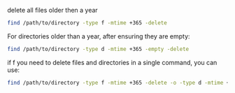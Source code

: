 
delete all files older then a year 

```bash
find /path/to/directory -type f -mtime +365 -delete
```

For directories older than a year, after ensuring they are empty:

``` bash
find /path/to/directory -type d -mtime +365 -empty -delete
```


if f you need to delete files and directories in a single command, you can use:

``` bash
find /path/to/directory -type f -mtime +365 -delete -o -type d -mtime +365 -empty -delete
```
